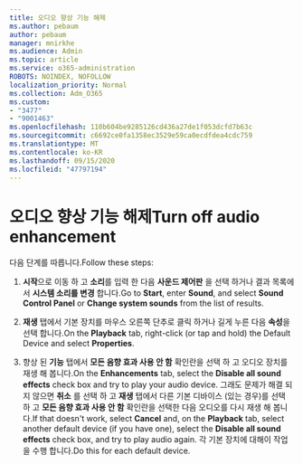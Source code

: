 ```yaml
---
title: 오디오 향상 기능 해제
ms.author: pebaum
author: pebaum
manager: mnirkhe
ms.audience: Admin
ms.topic: article
ms.service: o365-administration
ROBOTS: NOINDEX, NOFOLLOW
localization_priority: Normal
ms.collection: Adm_O365
ms.custom:
- "3477"
- "9001463"
ms.openlocfilehash: 110b604be9285126cd436a27de1f053dcfd7b63c
ms.sourcegitcommit: c6692ce0fa1358ec3529e59ca0ecdfdea4cdc759
ms.translationtype: MT
ms.contentlocale: ko-KR
ms.lasthandoff: 09/15/2020
ms.locfileid: "47797194"
---
```

# <a name="turn-off-audio-enhancement"></a><span data-ttu-id="8e154-102">오디오 향상 기능 해제</span><span class="sxs-lookup"><span data-stu-id="8e154-102">Turn off audio enhancement</span></span>

<span data-ttu-id="8e154-103">다음 단계를 따릅니다.</span><span class="sxs-lookup"><span data-stu-id="8e154-103">Follow these steps:</span></span>

1. <span data-ttu-id="8e154-104">**시작**으로 이동 하 고 **소리**를 입력 한 다음 **사운드 제어판** 을 선택 하거나 결과 목록에서 **시스템 소리를 변경** 합니다.</span><span class="sxs-lookup"><span data-stu-id="8e154-104">Go to **Start**, enter **Sound**, and select **Sound Control Panel** or **Change system sounds** from the list of results.</span></span>

2. <span data-ttu-id="8e154-105">**재생** 탭에서 기본 장치를 마우스 오른쪽 단추로 클릭 하거나 길게 누른 다음 **속성**을 선택 합니다.</span><span class="sxs-lookup"><span data-stu-id="8e154-105">On the **Playback** tab, right-click (or tap and hold) the Default Device and select **Properties**.</span></span>

3. <span data-ttu-id="8e154-106">향상 된 **기능** 탭에서 **모든 음향 효과 사용 안 함** 확인란을 선택 하 고 오디오 장치를 재생 해 봅니다.</span><span class="sxs-lookup"><span data-stu-id="8e154-106">On the **Enhancements** tab, select the **Disable all sound effects** check box and try to play your audio device.</span></span> <span data-ttu-id="8e154-107">그래도 문제가 해결 되지 않으면 **취소** 를 선택 하 고 **재생** 탭에서 다른 기본 디바이스 (있는 경우)를 선택 하 고 **모든 음향 효과 사용 안 함** 확인란을 선택한 다음 오디오를 다시 재생 해 봅니다.</span><span class="sxs-lookup"><span data-stu-id="8e154-107">If that doesn't work, select **Cancel** and, on the **Playback** tab, select another default device (if you have one), select the **Disable all sound effects** check box, and try to play audio again.</span></span> <span data-ttu-id="8e154-108">각 기본 장치에 대해이 작업을 수행 합니다.</span><span class="sxs-lookup"><span data-stu-id="8e154-108">Do this for each default device.</span></span>
